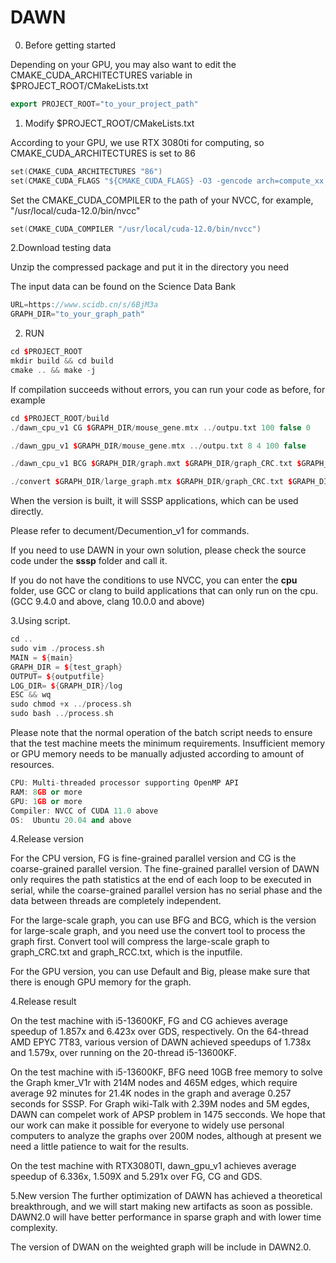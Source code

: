 # DAWN

0. Before getting started

Depending on your GPU, you may also want to edit the CMAKE_CUDA_ARCHITECTURES variable in $PROJECT_ROOT/CMakeLists.txt

```c++
export PROJECT_ROOT="to_your_project_path"
```

1. Modify $PROJECT_ROOT/CMakeLists.txt

According to your GPU, we use RTX 3080ti for computing, so CMAKE_CUDA_ARCHITECTURES is set to 86

```c++
set(CMAKE_CUDA_ARCHITECTURES "86")
set(CMAKE_CUDA_FLAGS "${CMAKE_CUDA_FLAGS} -O3 -gencode arch=compute_xx,code=sm_xx")
```

Set the CMAKE_CUDA_COMPILER to the path of your NVCC, for example, "/usr/local/cuda-12.0/bin/nvcc"

```c++
set(CMAKE_CUDA_COMPILER "/usr/local/cuda-12.0/bin/nvcc")
```

2.Download testing data

Unzip the compressed package and put it in the directory you need

The input data can be found on the Science Data Bank

```c++
URL=https://www.scidb.cn/s/6BjM3a
GRAPH_DIR="to_your_graph_path"
```

2. RUN

```c++
cd $PROJECT_ROOT
mkdir build && cd build
cmake .. && make -j
```

If compilation succeeds without errors, you can run your code as before, for example

```c++
cd $PROJECT_ROOT/build
./dawn_cpu_v1 CG $GRAPH_DIR/mouse_gene.mtx ../outpu.txt 100 false 0

./dawn_gpu_v1 $GRAPH_DIR/mouse_gene.mtx ../outpu.txt 8 4 100 false

./dawn_cpu_v1 BCG $GRAPH_DIR/graph.mxt $GRAPH_DIR/graph_CRC.txt $GRAPH_DIR/graph_RCC.txt ../outpu.txt 10000 false 0

./convert $GRAPH_DIR/large_graph.mtx $GRAPH_DIR/graph_CRC.txt $GRAPH_DIR/graph_RCC.txt
```

When the version is built, it will SSSP applications, which can be used directly. 

Please refer to decument/Decumention_v1 for commands.

If you need to use DAWN in your own solution, please check the source code under the **sssp** folder and call it.

If you do not have the conditions to use NVCC, you can enter the **cpu** folder, use GCC or clang to build applications that can only run on the cpu. (GCC 9.4.0 and above, clang 10.0.0 and above)

3.Using script.

```c++
cd ..
sudo vim ./process.sh
MAIN = ${main}
GRAPH_DIR = ${test_graph}
OUTPUT= ${outputfile}
LOG_DIR= ${GRAPH_DIR}/log
ESC && wq
sudo chmod +x ../process.sh
sudo bash ../process.sh
```

Please note that the normal operation of the batch script needs to ensure that the test machine meets the minimum requirements. Insufficient memory or GPU memory needs to be manually adjusted according to amount of resources.

```c++
CPU: Multi-threaded processor supporting OpenMP API
RAM: 8GB or more
GPU: 1GB or more
Compiler: NVCC of CUDA 11.0 above
OS:  Ubuntu 20.04 and above
```

4.Release version

For the CPU version, FG is fine-grained parallel version and CG is the coarse-grained parallel version. The fine-grained parallel version of DAWN only requires the path statistics at the end of each loop to be executed in serial, while the coarse-grained parallel version has no serial phase and the data between threads are completely independent.

For the large-scale graph, you can use BFG and BCG, which is the version for large-scale graph, and you need use the convert tool to process the graph first. Convert tool will compress the large-scale graph to graph_CRC.txt and graph_RCC.txt, which is the inputfile.

For the GPU version, you can use Default and Big, please make sure that there is enough GPU memory for the graph.

4.Release result

On the test machine with i5-13600KF, FG and CG achieves average speedup of 1.857x and 6.423x over GDS, respectively. On the 64-thread AMD EPYC 7T83, various version of DAWN achieved speedups of 1.738x and 1.579x, over running on the 20-thread i5-13600KF.

On the test machine with i5-13600KF, BFG need 10GB free memory to solve the Graph kmer_V1r with 214M nodes and 465M edges, which require average 92 minutes for 21.4K nodes in the graph and average 0.257 seconds for SSSP. For Graph wiki-Talk with 2.39M nodes and 5M egdes, DAWN can compelet work of APSP problem in 1475 secconds. We hope that our work can make it possible for everyone to widely use personal computers to analyze the graphs over 200M nodes, although at present we need a little patience to wait for the results.

On the test machine with RTX3080TI, dawn_gpu_v1 achieves average speedup of 6.336x, 1.509X and 5.291x over FG, CG and GDS.

5.New version
The further optimization of DAWN has achieved a theoretical breakthrough, and we will start making new artifacts as soon as possible. DAWN2.0 will have better performance in sparse graph and with lower time complexity.

The version of DWAN on the weighted graph will be include in DAWN2.0.
